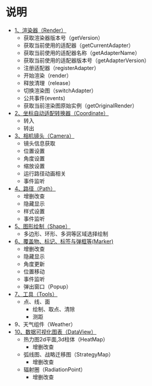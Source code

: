 # 说明

* [1、渲染器（Render）](src/render/Render.ts)
    * 获取渲染器版本号（getVersion）
    * 获取当前使用的适配器（getCurrentAdapter）
    * 获取当前使用的适配器名称（getAdapterName）
    * 获取当前使用的适配器版本号（getAdapterVersion）
    * 注册适配器（registerAdapter）
    * 开始渲染（render）
    * 释放清理（release）
    * 切换渲染图（switchAdapter）
    * 公共事件(events)
    * 获取当前渲染图原始实例（getOriginalRender）
* [2、坐标自动适配转换器（Coordinate）](src/render/interfaces/ICoordinate.ts)
    * 转入
    * 转出
* [3、相机镜头（Camera）](src/render/interfaces/ICamera.ts)
    * 镜头信息获取
    * 位置设置
    * 角度设置
    * 缩放设置
    * 运行路径动画相关
    * 事件监听
* [4、路径（Path）](src/render/interfaces/IPath.ts)
    * 增删改查
    * 隐藏显示
    * 样式设置
    * 事件监听
* [5、图形绘制（Shape）](src/render/interfaces/IShape.ts)
    * 多边形、环形、多洞等区域选择绘制
* [6、覆盖物、标记、标签与弹框等(Marker)](src/render/interfaces/IMarker.ts)
    * 增删改查
    * 隐藏显示
    * 角度更新
    * 位置移动
    * 事件监听
    * 弹出窗口（Popup）
* [7、工具（Tools）](src/render/interfaces/ITools.ts)
    * 点、线、面
        * 绘制、取点、清除
        * 测距
* 9、天气组件（Weather）
* [10、数据可视化图表（DataView）](src/render/interfaces/IDataView.ts)
    * 热力图2d平面,3d柱体（HeatMap）
        * 增删改查
    * 弧线图、战略迁移图（StrategyMap）
        * 增删改查
    * 辐射圈（RadiationPoint）
        * 增删改查
    